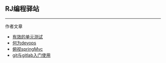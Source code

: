 ## RJ编程驿站

---

作者文章

* [有效的单元测试](https://zhruijin.gitee.io/blog/blog/2018/01/08/effecttest/ "有效的单元测试")
* [何为devops](https://zhruijin.gitee.io/blog/blog/2018/01/08/devops/)
* [俯视springMvc](https://zhruijin.gitee.io/blog/spring/2016/05/13/lookSpringMvc/)
* [git与gitlab入门使用](https://zhruijin.gitee.io/blog/blog/2018/01/08/gitlab/)



